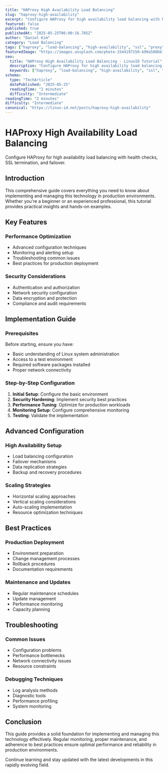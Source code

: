 ```yaml
---
title: "HAProxy High Availability Load Balancing"
slug: "haproxy-high-availability"
excerpt: "Configure HAProxy for high availability load balancing with health checks, SSL termination, and failover."
featured: false
published: true
publishedAt: "2025-05-25T06:00:16.785Z"
author: "Daniel Kim"
category: "Load Balancing"
tags: ["haproxy", "load-balancing", "high-availability", "ssl", "proxy"]
featuredImage: "https://images.unsplash.com/photo-1544197150-b99a580bb7a8?w=800&h=400&fit=crop&crop=center"
seo:
  title: "HAProxy High Availability Load Balancing - LinuxID Tutorial"
  description: "Configure HAProxy for high availability load balancing with health checks, SSL termination, and failover."
  keywords: ["haproxy", "load-balancing", "high-availability", "ssl", "proxy", "high", "availability", "load", "balancing", "configure"]
schema:
  type: "TechArticle"
  datePublished: "2025-05-25"
  readingTime: "2 minutes"
  difficulty: "Intermediate"
readingTime: "2 minutes"
difficulty: "Intermediate"
canonical: "https://linux-id.net/posts/haproxy-high-availability"
---
```




# HAProxy High Availability Load Balancing

Configure HAProxy for high availability load balancing with health checks, SSL termination, and failover.

## Introduction

This comprehensive guide covers everything you need to know about implementing and managing this technology in production environments. Whether you're a beginner or an experienced professional, this tutorial provides practical insights and hands-on examples.

## Key Features

### Performance Optimization
- Advanced configuration techniques
- Monitoring and alerting setup
- Troubleshooting common issues
- Best practices for production deployment

### Security Considerations
- Authentication and authorization
- Network security configuration
- Data encryption and protection
- Compliance and audit requirements

## Implementation Guide

### Prerequisites
Before starting, ensure you have:
- Basic understanding of Linux system administration
- Access to a test environment
- Required software packages installed
- Proper network connectivity

### Step-by-Step Configuration
1. **Initial Setup**: Configure the basic environment
2. **Security Hardening**: Implement security best practices
3. **Performance Tuning**: Optimize for production workloads
4. **Monitoring Setup**: Configure comprehensive monitoring
5. **Testing**: Validate the implementation

## Advanced Configuration

### High Availability Setup
- Load balancing configuration
- Failover mechanisms
- Data replication strategies
- Backup and recovery procedures

### Scaling Strategies
- Horizontal scaling approaches
- Vertical scaling considerations
- Auto-scaling implementation
- Resource optimization techniques

## Best Practices

### Production Deployment
- Environment preparation
- Change management processes
- Rollback procedures
- Documentation requirements

### Maintenance and Updates
- Regular maintenance schedules
- Update management
- Performance monitoring
- Capacity planning

## Troubleshooting

### Common Issues
- Configuration problems
- Performance bottlenecks
- Network connectivity issues
- Resource constraints

### Debugging Techniques
- Log analysis methods
- Diagnostic tools
- Performance profiling
- System monitoring

## Conclusion

This guide provides a solid foundation for implementing and managing this technology effectively. Regular monitoring, proper maintenance, and adherence to best practices ensure optimal performance and reliability in production environments.

Continue learning and stay updated with the latest developments in this rapidly evolving field.
